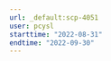 ```yaml
---
url: _default:scp-4051
user: pcysl
starttime: "2022-08-31"
endtime: "2022-09-30"
---
```

<reserve />
